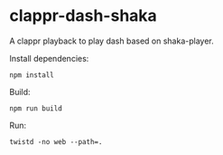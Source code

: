 # clappr-dash-shaka

A clappr playback to play dash based on shaka-player.

Install dependencies:

`npm install`

Build:

`npm run build`

Run:

`twistd -no web --path=.`
